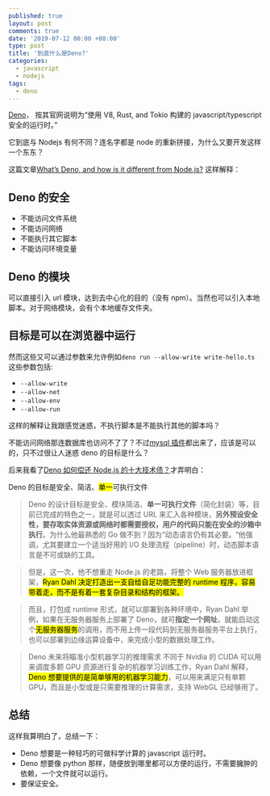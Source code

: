 ```yaml
---
published: true
layout: post
comments: true
date: '2019-07-12 00:00 +08:00'
type: post
title: '到底什么是Deno?'
categories:
  - javascript
  - nodejs
tags:
  - deno
---
```


[Deno](https://deno.land/)， 按其官网说明为“使用 V8, Rust, and Tokio 构建的 javascript/typescript 安全的运行时。”

它到底与 Nodejs 有何不同？连名字都是 node 的重新拼接，为什么又要开发这样一个东东？

这篇文章[What’s Deno, and how is it different from Node.js?](https://blog.logrocket.com/what-is-deno/) 这样解释：

## Deno 的安全

- 不能访问文件系统
- 不能访问网络
- 不能执行其它脚本
- 不能访问环境变量

## Deno 的模块

可以直接引入 url 模块，达到去中心化的目的（没有 npm）。当然也可以引入本地脚本。对于网络模块，会有个本地缓存文件夹。

## 目标是可以在浏览器中运行

然而这些又可以通过参数来允许例如`deno run --allow-write write-hello.ts`
这些参数包括:

- `--allow-write`
- `--allow-net`
- `--allow-env`
- `--allow-run`

这样的解释让我跟感觉迷惑，不执行脚本是不能执行其他的脚本吗？

不能访问网络那连数据库也访问不了了？不过[mysql 插件](https://github.com/manyuanrong/deno_mysql)都出来了，应该是可以的，只不过很让人迷惑 deno 的目标是什么？

后来我看了[Deno 如何偿还 Node.js 的十大技术债？](https://www.infoq.cn/article/SiVQVIwANd_1SXkBwlFL)才弄明白：

Deno 的目标是安全、简洁、<mark>单一</mark>可执行文件

> Deno 的设计目标是安全、模块简洁、**单一可执行文件**（简化封装）等，目前已完成的特色之一，就是可以透过 URL 来汇入各种模块，**另外预设安全性，要存取实体资源或网络时都需要授权，用户的代码只能在安全的沙箱中执行**。为什么他最熟悉的 Go 做不到？因为“动态语言仍有其必要。“他强调，尤其要建立一个适当好用的 I/O 处理流程（pipeline）时，动态脚本语言是不可或缺的工具。

> 但是，这一次，他不想重走 Node.js 的老路，将整个 Web 服务器放进框架，<mark>Ryan Dahl 决定打造出一支自给自足功能完整的 runtime 程序，容易带着走，而不是有着一套复杂目录和结构的框架。</mark>

> 而且，打包成 runtime 形式，就可以部署到各种环境中，Ryan Dahl 举例，如果在无服务器服务上部署了 Deno，就可**指定一个网址**，就能启动这个<mark>无服务器服务</mark>的调用，而不用上传一段代码到无服务器服务平台上执行，也可以部署到边缘运算设备中，来完成小型的数据处理工作。

> Deno 未来将瞄准小型机器学习的推理需求
> 不同于 Nvidia 的 CUDA 可以用来调度多颗 GPU 资源进行复杂的机器学习训练工作，Ryan Dahl 解释，<mark>Deno 想要提供的是简单够用的机器学习能力</mark>，可以用来满足只有单颗 GPU，而且是小型或是只需要推理的计算需求，支持 WebGL 已经够用了。

## 总结

这样我算明白了，总结一下：

- Deno 想要是一种轻巧的可做科学计算的 javascript 运行时。
- Deno 想要像 python 那样，随便放到哪里都可以方便的运行，不需要臃肿的依赖，一个文件就可以运行。
- 要保证安全。
